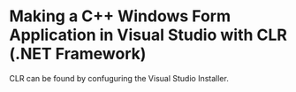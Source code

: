 <h1>Making a C++ Windows Form Application in Visual Studio with CLR (.NET Framework)</h1>

CLR can be found by confuguring the Visual Studio Installer.
